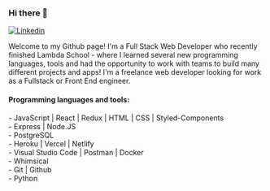 ### Hi there 👋

<!--
**LizDrumm/LizDrumm** is a ✨ _special_ ✨ repository because its `README.md` (this file) appears on your GitHub profile.-->

[![Linkedin](https://img.shields.io/badge/-LinkedIn-blue?style=flat&logo=Linkedin&logoColor=white)](https://www.linkedin.com/in/elizabeth-parry/)

Welcome to my Github page! I'm a Full Stack Web Developer who recently finished Lambda School - where I learned several new programming languages, tools and had the opportunity to work with teams to build many different projects and apps! I'm a freelance web developer looking for work as a Fullstack or Front End engineer.


#### Programming languages and tools: 
<p>
- JavaScript | React | Redux | HTML | CSS | Styled-Components<br/>
- Express | Node.JS<br/>
- PostgreSQL<br/>
- Heroku | Vercel | Netlify<br/>
- Visual Studio Code | Postman | Docker<br/>
- Whimsical<br/>
- Git | Github <br/>
- Python<br/>
</p>
